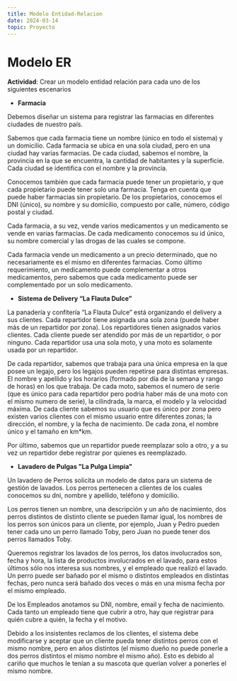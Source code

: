 ```yaml
---
title: Modelo Entidad-Relacion
date: 2024-03-14
topic: Proyecto
---
```


# Modelo ER

**Actividad**: Crear un modelo entidad relación para cada uno de los siguientes escenarios

- **Farmacia**

Debemos diseñar un sistema para registrar las farmacias en diferentes ciudades de nuestro país.

Sabemos que cada farmacia tiene un nombre (único en todo el sistema) y un domicilio. Cada farmacia se ubica en una sola ciudad, pero en una ciudad hay varias farmacias. De cada ciudad, sabemos el nombre, la provincia en la que se encuentra, la cantidad de habitantes y la superficie. Cada ciudad se identifica con el nombre y la provincia.

Conocemos también que cada farmacia puede tener un propietario, y que cada propietario puede tener solo una farmacia. Tenga en cuenta que puede haber farmacias sin propietario. De los propietarios, conocemos el DNI (único), su nombre y su domicilio, compuesto por calle, número, código postal y ciudad.

Cada farmacia, a su vez, vende varios medicamentos y un medicamento se vende en varias farmacias. De cada medicamento conocemos su id único, su nombre comercial y las drogas de las cuales se compone.

Cada farmacia vende un medicamento a un precio determinado, que no necesariamente es el mismo en diferentes farmacias.
Como último requerimiento, un medicamento puede complementar a otros medicamentos, pero sabemos que cada medicamento puede ser complementado por un solo medicamento.

- **Sistema de Delivery “La Flauta Dulce”**

La panadería y confitería “La Flauta Dulce” está organizando el delivery a sus clientes. Cada repartidor tiene asignada una sola zona (puede haber más de un repartidor por zona). Los repartidores tienen asignados varios clientes. Cada cliente puede ser atendido por más de un repartidor, o por ninguno. Cada repartidor usa una sola moto, y una moto es solamente usada por un repartidor. 

De cada repartidor, sabemos que trabaja para una única empresa en la que posee un legajo, pero los legajos pueden repetirse para distintas empresas. El nombre y apellido y los horarios (formado por día de la semana y rango de horas) en los que trabaja. De cada moto, sabemos el numero de serie (que es único para cada repartidor pero podria haber más de una moto con el mismo numero de serie), la cilindrada, la marca, el modelo y la velocidad máxima. De cada cliente sabemos su usuario que es único por zona pero existen varios clientes con el mismo usuario entre diferentes zonas; la dirección, el nombre, y la fecha de nacimiento. De cada zona, el nombre único y el tamaño en km*km. 

Por último, sabemos que un repartidor puede reemplazar solo a otro, y a su vez un repartidor debe registrar por quienes es reemplazado.

- **Lavadero de Pulgas "La Pulga Limpia"**

Un lavadero de Perros solicita un modelo de datos para un sistema de gestión de lavados. Los perros pertenecen a clientes de los cuales conocemos su dni, nombre y apellido, teléfono y domicilio.

Los perros tienen un nombre, una descripción y un año de nacimiento, dos perros distintos de distinto cliente se pueden llamar igual, los nombres de los perros son únicos para un cliente, por ejemplo, Juan y Pedro pueden tener cada uno un perro llamado Toby, pero Juan no puede tener dos perros llamados Toby.

Queremos registrar los lavados de los perros, los datos involucrados son, fecha y hora, la lista de productos involucrados en el lavado, para estos últimos sólo nos interesa sus nombres, y el empleado que realizó el lavado. Un perro puede ser bañado por el mismo o distintos empleados en distintas fechas, pero nunca será bañado dos veces o más en una misma fecha por el mismo empleado.

De los Empleados anotamos su DNI, nombre, email y fecha de nacimiento. Cada tanto un empleado tiene que cubrir a otro, hay que registrar para quién cubre a quién, la fecha y el motivo.

Debido a los insistentes reclamos de los clientes, el sistema debe modificarse y aceptar que un cliente pueda tener distintos perros con el mismo nombre, pero en años distintos (el mismo dueño no puede ponerle a dos perros distintos el mismo nombre el mismo año). Esto es debido al cariño que muchos le tenían a su mascota que querían volver a ponerles el mismo nombre.
